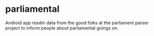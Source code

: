 parliamental
============

Android app readin data from the good folks at the parliament parser project to inform people about parliamental goings on.
